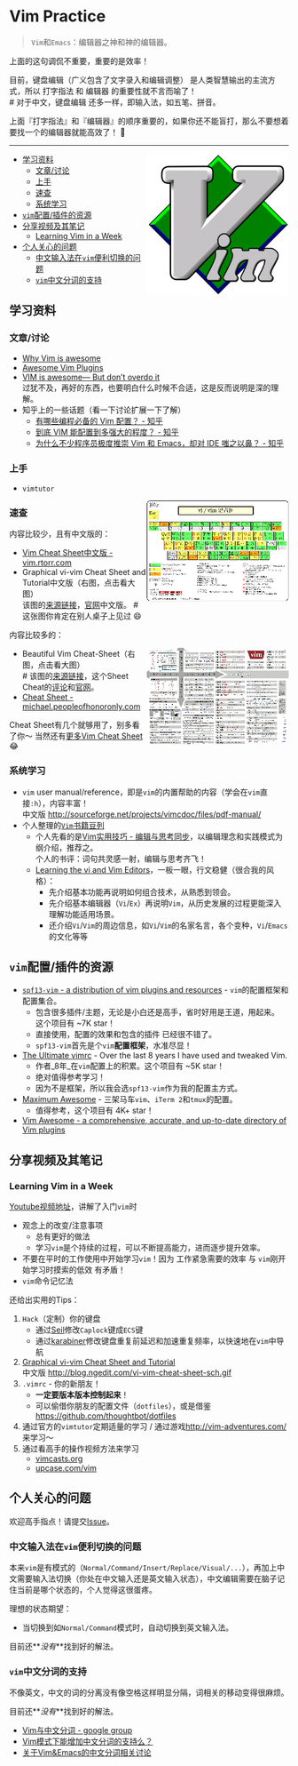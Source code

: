 Vim Practice
=================================

> `Vim`和`Emacs`：编辑器之神和神的编辑器。

上面的这句调侃不重要，重要的是效率！

目前，键盘编辑（广义包含了文字录入和编辑调整） 是人类智慧输出的主流方式，所以 打字指法 和 编辑器 的重要性就不言而喻了！  
\# 对于中文，键盘编辑 还多一样，即输入法，如五笔、拼音。

上面『打字指法』和『编辑器』的顺序重要的，如果你还不能盲打，那么不要想着要找一个的编辑器就能高效了！ :dancers:

---------------------

<img src="vim-logo.png" width="256" align="right" >

<!-- START doctoc generated TOC please keep comment here to allow auto update -->
<!-- DON'T EDIT THIS SECTION, INSTEAD RE-RUN doctoc TO UPDATE -->


- [学习资料](#%E5%AD%A6%E4%B9%A0%E8%B5%84%E6%96%99)
  - [文章/讨论](#%E6%96%87%E7%AB%A0%E8%AE%A8%E8%AE%BA)
  - [上手](#%E4%B8%8A%E6%89%8B)
  - [速查](#%E9%80%9F%E6%9F%A5)
  - [系统学习](#%E7%B3%BB%E7%BB%9F%E5%AD%A6%E4%B9%A0)
- [`vim`配置/插件的资源](#vim%E9%85%8D%E7%BD%AE%E6%8F%92%E4%BB%B6%E7%9A%84%E8%B5%84%E6%BA%90)
- [分享视频及其笔记](#%E5%88%86%E4%BA%AB%E8%A7%86%E9%A2%91%E5%8F%8A%E5%85%B6%E7%AC%94%E8%AE%B0)
  - [Learning Vim in a Week](#learning-vim-in-a-week)
- [个人关心的问题](#%E4%B8%AA%E4%BA%BA%E5%85%B3%E5%BF%83%E7%9A%84%E9%97%AE%E9%A2%98)
  - [中文输入法在`vim`便利切换的问题](#%E4%B8%AD%E6%96%87%E8%BE%93%E5%85%A5%E6%B3%95%E5%9C%A8vim%E4%BE%BF%E5%88%A9%E5%88%87%E6%8D%A2%E7%9A%84%E9%97%AE%E9%A2%98)
  - [`vim`中文分词的支持](#vim%E4%B8%AD%E6%96%87%E5%88%86%E8%AF%8D%E7%9A%84%E6%94%AF%E6%8C%81)

<!-- END doctoc generated TOC please keep comment here to allow auto update -->

学习资料
------------------------

### 文章/讨论

- [Why Vim is awesome](http://federicoramirez.name/why-vim-is-awesome/)
- [Awesome Vim Plugins](https://reinteractive.net/posts/166-awesome-vim-plugins)
- [VIM is awesome— But don’t overdo it](https://medium.com/@PhilPlckthun/vim-is-awesome-but-dont-overdo-it-c03594e6bb5b#.hyy2nhhe9)  
	过犹不及，再好的东西，也要明白什么时候不合适，这是反而说明是深的理解。
- 知乎上的一些话题（看一下讨论扩展一下了解）
	- [有哪些编程必备的 Vim 配置？ - 知乎](https://www.zhihu.com/question/19989337)
	- [到底 VIM 能配置到多强大的程度？ - 知乎](https://www.zhihu.com/question/20151659)
	- [为什么不少程序员极度推崇 Vim 和 Emacs，却对 IDE 嗤之以鼻？ - 知乎](https://www.zhihu.com/question/21504638)

### 上手

- `vimtutor`

[<img src="vi-vim-cheat-sheet-sch-preview.gif" width="256" align="right">](https://raw.githubusercontent.com/oldratlee/vim-practice/master/vi-vim-cheat-sheet-sch.gif)

### 速查

内容比较少，且有中文版的：

- [Vim Cheat Sheet中文版 - vim.rtorr.com](http://vim.rtorr.com/lang/zh_cn/)
- Graphical vi-vim Cheat Sheet and Tutorial中文版（右图，点击看大图）  
	该图的[来源链接](http://blog.ngedit.com/vi-vim-cheat-sheet-sch.gif)，[官网](http://www.viemu.com/a_vi_vim_graphical_cheat_sheet_tutorial.html)中文版。 # 这张图你肯定在别人桌子上见过 :smile:

内容比较多的：

[<img src="beautiful-vim-cheat-sheet-preview.png" width="256" align="right">](https://raw.githubusercontent.com/oldratlee/vim-practice/master/beautiful-vim-cheat-sheet.png)

- Beautiful Vim Cheat-Sheet（右图，点击看大图）   
	\# 该图的[来源链接](http://i.imgur.com/YLInLlY.png)，这个Sheet Cheat的[评论](https://www.reddit.com/r/vim/comments/32r85c/this_is_my_favorite_vim_cheat_sheet_does_anyone/)和[官网](http://vimcheatsheet.com/)。
- [Cheat Sheet - michael.peopleofhonoronly.com](http://michael.peopleofhonoronly.com/vim/)

Cheat Sheet有几个就够用了，别多看了你～ 当然还有[更多Vim Cheat Sheet](more-cheat-sheet.md) :joy: 

### 系统学习

- `vim` user manual/reference，即是`vim`的内置帮助的内容（学会在`vim`直接`:h`），内容丰富！   
	中文版 <http://sourceforge.net/projects/vimcdoc/files/pdf-manual/>
- 个人整理的[`Vim`书籍豆列](http://www.douban.com/doulist/41500790/)
    - 个人先看的是[Vim实用技巧 - 编辑与思考同步](http://book.douban.com/subject/25869486/)，以编辑理念和实践模式为纲介绍，推荐之。  
		个人的书评：词句共灵感一射，编辑与思考齐飞！
	- [Learning the vi and Vim Editors](http://book.douban.com/subject/3767413/)，一板一眼，行文稳健（很合我的风格）：
		- 先介绍基本功能再说明如何组合技术，从熟悉到领会。
		- 先介绍基本编辑器（`Vi`/`Ex`）再说明`Vim`，从历史发展的过程更能深入理解功能适用场景。
		- 还介绍`Vi`/`Vim`的周边信息，如`Vi`/`Vim`的名家名言，各个变种，`Vi`/`Emacs`的文化等等

`vim`配置/插件的资源
-------------------------

- [`spf13-vim` - a distribution of vim plugins and resources](https://github.com/spf13/spf13-vim) - `vim`的配置框架和配置集合。
	- 包含很多插件/主题，无论是小白还是高手，省时好用是王道，用起来。 这个项目有 ~7K star！
	- 直接使用，配置的效果和包含的插件 已经很不错了。
	- `spf13-vim`首先是个`vim`**配置框架**，水准尽显！
- [The Ultimate vimrc](https://github.com/amix/vimrc) - Over the last 8 years I have used and tweaked Vim.
	- 作者_8年_在`vim`配置上的积累。这个项目有 ~5K star！
	- 绝对值得参考学习！
	- 因为不是框架，所以我会选`spf13-vim`作为我的配置主方式。
- [Maximum Awesome](https://github.com/square/maximum-awesome) - 三架马车`vim`、`iTerm 2`和`tmux`的配置。
	- 值得参考，这个项目有 4K+ star！
- [Vim Awesome - a comprehensive, accurate, and up-to-date directory of Vim plugins](http://vimawesome.com/)

分享视频及其笔记
--------------------------

### Learning Vim in a Week

[Youtube视频地址](https://www.youtube.com/watch?v=_NUO4JEtkDw)，讲解了入门`vim`时

- 观念上的改变/注意事项
	- 总有更好的做法
	- 学习`vim`是个持续的过程，可以不断提高能力，进而逐步提升效率。
- 不要在平时的工作使用中开始学习`vim`！因为 工作紧急需要的效率 与 `vim`刚开始学习时摸索的低效 有矛盾！
- `vim`命令记忆法

还给出实用的Tips：

1. `Hack`（定制）你的键盘
	- 通过[Seil](https://pqrs.org/osx/karabiner/seil.html.en)修改`Caplock`键成`ECS`键
	- 通过[karabiner](https://pqrs.org/osx/karabiner/)修改键盘重复前延迟和加速重复频率，以快速地在`vim`中导航
1. [Graphical vi-vim Cheat Sheet and Tutorial](http://www.viemu.com/a_vi_vim_graphical_cheat_sheet_tutorial.html)  
	中文版 <http://blog.ngedit.com/vi-vim-cheat-sheet-sch.gif>
1. `.vimrc` - 你的新朋友！
	- **一定要版本版本控制起来**！
	- 可以偷借你朋友的配置文件（`dotfiles`），或是借鉴 <https://github.com/thoughtbot/dotfiles>
1. 通过官方的`vimtutor`定期适量的学习 / 通过游戏<http://vim-adventures.com/>来学习～
1. 通过看高手的操作视频方法来学习
	- [vimcasts.org](http://vimcasts.org/)
	- [upcase.com/vim](https://upcase.com/vim)

个人关心的问题
--------------------------

欢迎高手指点！请提交[Issue](https://github.com/oldratlee/vim-pratice/issues)。

### 中文输入法在`vim`便利切换的问题

本来`vim`是有模式的（`Normal/Command/Insert/Replace/Visual/...`），再加上中文需要输入法切换（你处在中文输入还是英文输入状态），中文编辑需要在脑子记住当前是哪个状态的，个人觉得这很蛋疼。

理想的状态期望：

- 当切换到如`Normal/Command`模式时，自动切换到英文输入法。

目前还**_没有_**找到好的解法。

### `vim`中文分词的支持

不像英文，中文的词的分离没有像空格这样明显分隔，词相关的移动变得很麻烦。

目前还**_没有_**找到好的解法。

- [Vim与中文分词 - google group](https://groups.google.com/forum/#!msg/pongba/RXVqM4sKseU/TrCrySBH1HwJ)
- [Vim模式下能增加中文分词的支持么？](https://github.com/ghosert/cmd-editor/issues/103)
- [关于Vim&Emacs的中文分词相关讨论](https://biergaizi.info/archives/2012/04/1322.html)
